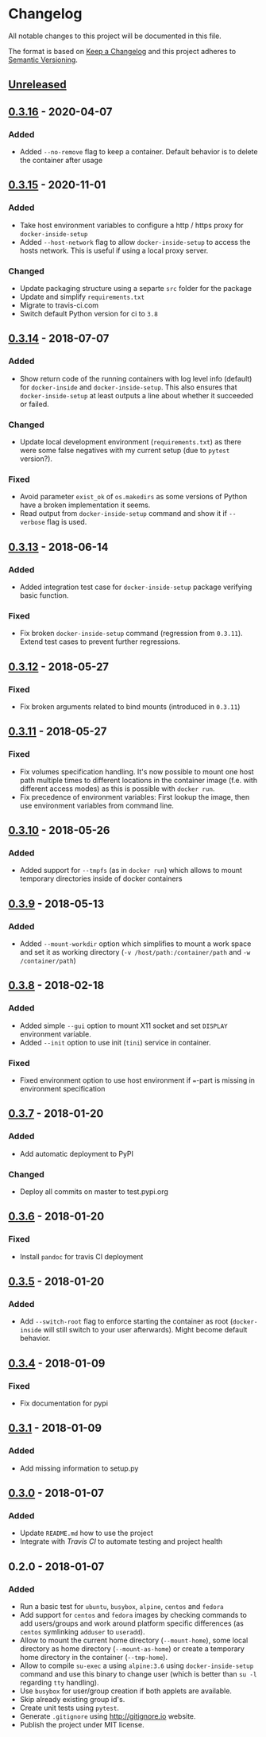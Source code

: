 # Changelog
All notable changes to this project will be documented in this file.

The format is based on [Keep a Changelog](http://keepachangelog.com/en/1.0.0/)
and this project adheres to [Semantic Versioning](http://semver.org/spec/v2.0.0.html).

## [Unreleased]

## [0.3.16] - 2020-04-07
### Added
- Added `--no-remove` flag to keep a container. Default behavior is to delete
  the container after usage

## [0.3.15] - 2020-11-01
### Added
- Take host environment variables to configure a http / https proxy for `docker-inside-setup`
- Added `--host-network` flag to allow `docker-inside-setup` to access the hosts network. This is
  useful if using a local proxy server.
### Changed
- Update packaging structure using a separte `src` folder for the package
- Update and simplify `requirements.txt`
- Migrate to travis-ci.com
- Switch default Python version for ci to `3.8`

## [0.3.14] - 2018-07-07
### Added
- Show return code of the running containers with log level info (default) for `docker-inside` and
  `docker-inside-setup`. This also ensures that `docker-inside-setup` at least outputs a line
  about whether it succeeded or failed.
### Changed
- Update local development environment (`requirements.txt`) as there were some false negatives with
  my current setup (due to `pytest` version?).
### Fixed
- Avoid parameter `exist_ok` of `os.makedirs` as some versions of Python have a broken
  implementation it seems.
- Read output from `docker-inside-setup` command and show it if `--verbose` flag is used.

## [0.3.13] - 2018-06-14
### Added
- Added integration test case for `docker-inside-setup` package verifying basic function.
### Fixed
- Fix broken `docker-inside-setup` command (regression from `0.3.11`). Extend test cases to prevent
  further regressions.

## [0.3.12] - 2018-05-27
### Fixed
- Fix broken arguments related to bind mounts (introduced in `0.3.11`)

## [0.3.11] - 2018-05-27
### Fixed
- Fix volumes specification handling. It's now possible to mount one host path multiple times
  to different locations in the container image (f.e. with different access modes) as this is
  possible with `docker run`.
- Fix precedence of environment variables: First lookup the image, then use environment variables
  from command line.

## [0.3.10] - 2018-05-26
### Added
- Added support for `--tmpfs` (as in `docker run`) which allows to mount temporary directories
  inside of docker containers

## [0.3.9] - 2018-05-13
### Added
- Added `--mount-workdir` option which simplifies to mount a work space and set it as working
  directory (`-v /host/path:/container/path` and `-w /container/path`)

## [0.3.8] - 2018-02-18
### Added
- Added simple `--gui` option to mount X11 socket and set `DISPLAY` environment variable.
- Added `--init` option to use init (`tini`) service in container.
### Fixed
- Fixed environment option to use host environment if `=`-part is missing in environment
  specification

## [0.3.7] - 2018-01-20
### Added
- Add automatic deployment to PyPI
### Changed
- Deploy all commits on master to test.pypi.org

## [0.3.6] - 2018-01-20
### Fixed
- Install `pandoc` for travis CI deployment

## [0.3.5] - 2018-01-20
### Added
- Add `--switch-root` flag to enforce starting the container as root (`docker-inside` will still
  switch to your user afterwards). Might become default behavior.

## [0.3.4] - 2018-01-09
### Fixed
- Fix documentation for pypi

## [0.3.1] - 2018-01-09
### Added
- Add missing information to setup.py

## [0.3.0] - 2018-01-07
### Added
- Update `README.md` how to use the project
- Integrate with *Travis CI* to automate testing and project health

## 0.2.0 - 2018-01-07
### Added
- Run a basic test for `ubuntu`, `busybox`, `alpine`, `centos` and `fedora`
- Add support for `centos` and `fedora` images by checking commands to add users/groups and
  work around platform specific differences (as `centos` symlinking `adduser` to `useradd`).
- Allow to mount the current home directory (`--mount-home`), some local directory as home
  directory (`--mount-as-home`) or create a temporary home directory in the container (`--tmp-home`).
- Allow to compile `su-exec` a using `alpine:3.6` using `docker-inside-setup` command and use this
  binary to change user (which is better than `su -l` regarding `tty` handling).
- Use `busybox` for user/group creation if both applets are available.
- Skip already existing group id's.
- Create unit tests using `pytest`.
- Generate `.gitignore` using http://gitignore.io website.
- Publish the project under MIT license.

[Unreleased]: https://github.com/boon-code/docker-inside/compare/0.3.16...HEAD
[0.3.16]: https://github.com/boon-code/docker-inside/compare/0.3.15...0.3.16
[0.3.15]: https://github.com/boon-code/docker-inside/compare/0.3.14...0.3.15
[0.3.14]: https://github.com/boon-code/docker-inside/compare/0.3.13...0.3.14
[0.3.13]: https://github.com/boon-code/docker-inside/compare/0.3.12...0.3.13
[0.3.12]: https://github.com/boon-code/docker-inside/compare/0.3.11...0.3.12
[0.3.11]: https://github.com/boon-code/docker-inside/compare/0.3.10...0.3.11
[0.3.10]: https://github.com/boon-code/docker-inside/compare/0.3.9...0.3.10
[0.3.9]: https://github.com/boon-code/docker-inside/compare/0.3.8...0.3.9
[0.3.8]: https://github.com/boon-code/docker-inside/compare/0.3.7...0.3.8
[0.3.7]: https://github.com/boon-code/docker-inside/compare/0.3.6a1...0.3.7
[0.3.6]: https://github.com/boon-code/docker-inside/compare/0.3.5...0.3.6a1
[0.3.5]: https://github.com/boon-code/docker-inside/compare/0.3.4...0.3.5
[0.3.4]: https://github.com/boon-code/docker-inside/compare/0.3.1...0.3.4
[0.3.1]: https://github.com/boon-code/docker-inside/compare/0.3.0...0.3.1
[0.3.0]: https://github.com/boon-code/docker-inside/compare/0.2.0...0.3.0
